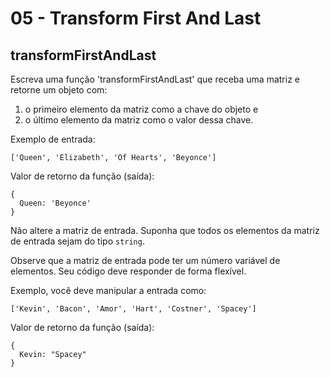 # 05 - Transform First And Last

## transformFirstAndLast

Escreva uma função 'transformFirstAndLast' que receba uma matriz e retorne um objeto com:

1. o primeiro elemento da matriz como a chave do objeto e
2. o último elemento da matriz como o valor dessa chave.

Exemplo de entrada:

```text
['Queen', 'Elizabeth', 'Of Hearts', 'Beyonce']
```

Valor de retorno da função \(saída\):

```text
{
  Queen: 'Beyonce'
}
```

Não altere a matriz de entrada. Suponha que todos os elementos da matriz de entrada sejam do tipo `string`.

Observe que a matriz de entrada pode ter um número variável de elementos. Seu código deve responder de forma flexível.

Exemplo, você deve manipular a entrada como:

```text
['Kevin', 'Bacon', 'Amor', 'Hart', 'Costner', 'Spacey']
```

Valor de retorno da função \(saída\):

```text
{
  Kevin: "Spacey"
}
```

